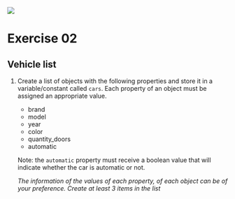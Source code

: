 ![](https://i.imgur.com/xG74tOh.png)

# Exercise 02

## Vehicle list

1. Create a list of objects with the following properties and store it in a variable/constant called `cars`. Each property of an object must be assigned an appropriate value.

     - brand
     - model
     - year
     - color
     - quantity_doors
     - automatic

     Note: the `automatic` property must receive a boolean value that will indicate whether the car is automatic or not.

     _The information of the values of each property, of each object can be of your preference. Create at least 3 items in the list_
